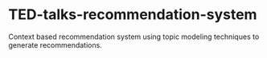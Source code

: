 # TED-talks-recommendation-system
Context based recommendation system using topic modeling techniques to generate recommendations. 
